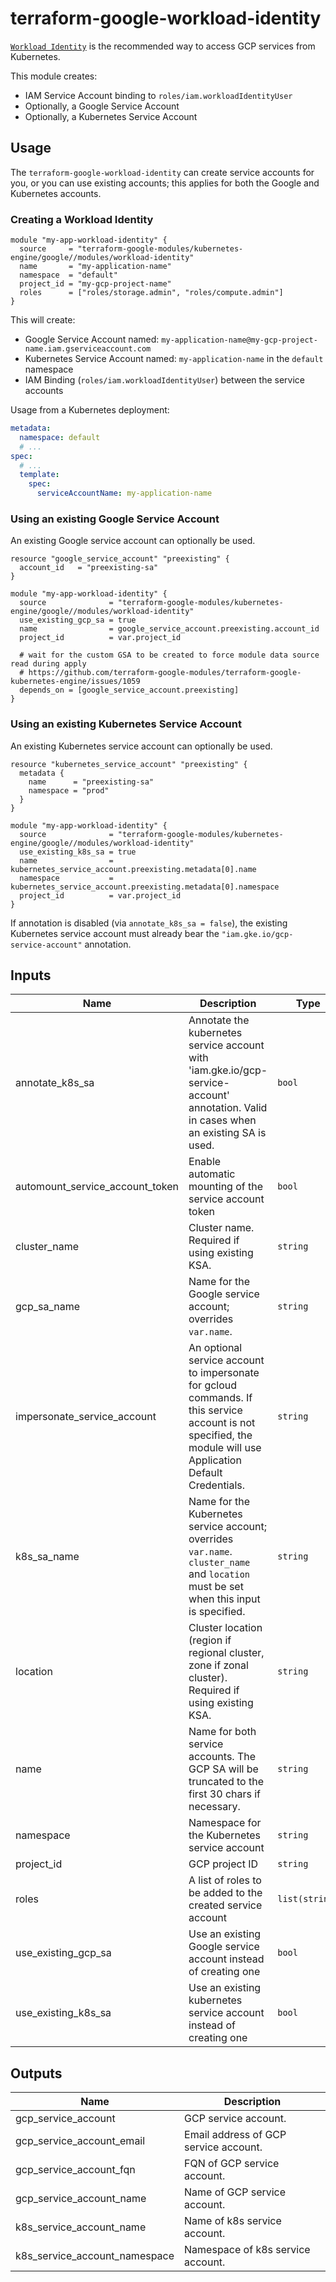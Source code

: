 # terraform-google-workload-identity

[`Workload Identity`](https://cloud.google.com/kubernetes-engine/docs/how-to/workload-identity) is the recommended way to access GCP services from Kubernetes.

This module creates:

* IAM Service Account binding to `roles/iam.workloadIdentityUser`
* Optionally, a Google Service Account
* Optionally, a Kubernetes Service Account

## Usage

The `terraform-google-workload-identity` can create service accounts for you,
or you can use existing accounts; this applies for both the Google and
Kubernetes accounts.

### Creating a Workload Identity

```hcl
module "my-app-workload-identity" {
  source     = "terraform-google-modules/kubernetes-engine/google//modules/workload-identity"
  name       = "my-application-name"
  namespace  = "default"
  project_id = "my-gcp-project-name"
  roles      = ["roles/storage.admin", "roles/compute.admin"]
}
```

This will create:

* Google Service Account named: `my-application-name@my-gcp-project-name.iam.gserviceaccount.com`
* Kubernetes Service Account named: `my-application-name` in the `default` namespace
* IAM Binding (`roles/iam.workloadIdentityUser`) between the service accounts

Usage from a Kubernetes deployment:

```yaml
metadata:
  namespace: default
  # ...
spec:
  # ...
  template:
    spec:
      serviceAccountName: my-application-name
```

### Using an existing Google Service Account

An existing Google service account can optionally be used.

```hcl
resource "google_service_account" "preexisting" {
  account_id   = "preexisting-sa"
}

module "my-app-workload-identity" {
  source              = "terraform-google-modules/kubernetes-engine/google//modules/workload-identity"
  use_existing_gcp_sa = true
  name                = google_service_account.preexisting.account_id
  project_id          = var.project_id

  # wait for the custom GSA to be created to force module data source read during apply
  # https://github.com/terraform-google-modules/terraform-google-kubernetes-engine/issues/1059
  depends_on = [google_service_account.preexisting]
}
```

### Using an existing Kubernetes Service Account

An existing Kubernetes service account can optionally be used.

```hcl
resource "kubernetes_service_account" "preexisting" {
  metadata {
    name      = "preexisting-sa"
    namespace = "prod"
  }
}

module "my-app-workload-identity" {
  source              = "terraform-google-modules/kubernetes-engine/google//modules/workload-identity"
  use_existing_k8s_sa = true
  name                = kubernetes_service_account.preexisting.metadata[0].name
  namespace           = kubernetes_service_account.preexisting.metadata[0].namespace
  project_id          = var.project_id
}
```

If annotation is disabled (via `annotate_k8s_sa = false`), the existing Kubernetes service account must
already bear the `"iam.gke.io/gcp-service-account"` annotation.

<!-- BEGINNING OF PRE-COMMIT-TERRAFORM DOCS HOOK -->
## Inputs

| Name | Description | Type | Default | Required |
|------|-------------|------|---------|:--------:|
| annotate\_k8s\_sa | Annotate the kubernetes service account with 'iam.gke.io/gcp-service-account' annotation. Valid in cases when an existing SA is used. | `bool` | `true` | no |
| automount\_service\_account\_token | Enable automatic mounting of the service account token | `bool` | `false` | no |
| cluster\_name | Cluster name. Required if using existing KSA. | `string` | `""` | no |
| gcp\_sa\_name | Name for the Google service account; overrides `var.name`. | `string` | `null` | no |
| impersonate\_service\_account | An optional service account to impersonate for gcloud commands. If this service account is not specified, the module will use Application Default Credentials. | `string` | `""` | no |
| k8s\_sa\_name | Name for the Kubernetes service account; overrides `var.name`. `cluster_name` and `location` must be set when this input is specified. | `string` | `null` | no |
| location | Cluster location (region if regional cluster, zone if zonal cluster). Required if using existing KSA. | `string` | `""` | no |
| name | Name for both service accounts. The GCP SA will be truncated to the first 30 chars if necessary. | `string` | n/a | yes |
| namespace | Namespace for the Kubernetes service account | `string` | `"default"` | no |
| project\_id | GCP project ID | `string` | n/a | yes |
| roles | A list of roles to be added to the created service account | `list(string)` | `[]` | no |
| use\_existing\_gcp\_sa | Use an existing Google service account instead of creating one | `bool` | `false` | no |
| use\_existing\_k8s\_sa | Use an existing kubernetes service account instead of creating one | `bool` | `false` | no |

## Outputs

| Name | Description |
|------|-------------|
| gcp\_service\_account | GCP service account. |
| gcp\_service\_account\_email | Email address of GCP service account. |
| gcp\_service\_account\_fqn | FQN of GCP service account. |
| gcp\_service\_account\_name | Name of GCP service account. |
| k8s\_service\_account\_name | Name of k8s service account. |
| k8s\_service\_account\_namespace | Namespace of k8s service account. |

<!-- END OF PRE-COMMIT-TERRAFORM DOCS HOOK -->
